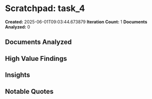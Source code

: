# Scratchpad: task_4

**Created:** 2025-06-01T09:03:44.673879
**Iteration Count:** 1
**Documents Analyzed:** 0

## Documents Analyzed

## High Value Findings

## Insights

## Notable Quotes